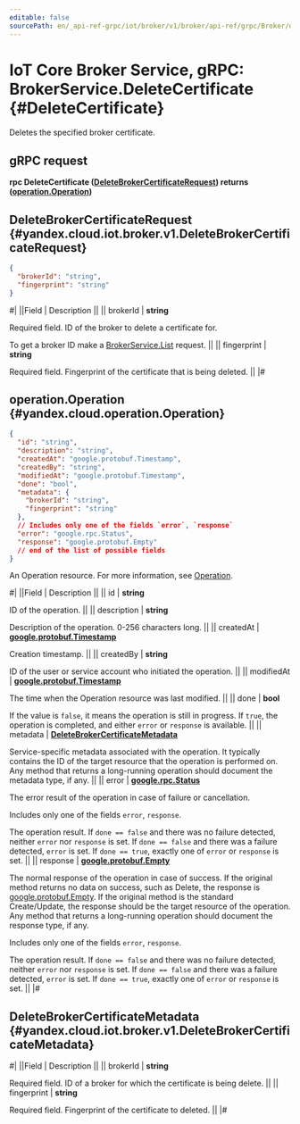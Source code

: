 ```yaml
---
editable: false
sourcePath: en/_api-ref-grpc/iot/broker/v1/broker/api-ref/grpc/Broker/deleteCertificate.md
---
```


# IoT Core Broker Service, gRPC: BrokerService.DeleteCertificate {#DeleteCertificate}

Deletes the specified broker certificate.

## gRPC request

**rpc DeleteCertificate ([DeleteBrokerCertificateRequest](#yandex.cloud.iot.broker.v1.DeleteBrokerCertificateRequest)) returns ([operation.Operation](#yandex.cloud.operation.Operation))**

## DeleteBrokerCertificateRequest {#yandex.cloud.iot.broker.v1.DeleteBrokerCertificateRequest}

```json
{
  "brokerId": "string",
  "fingerprint": "string"
}
```

#|
||Field | Description ||
|| brokerId | **string**

Required field. ID of the broker to delete a certificate for.

To get a broker ID make a [BrokerService.List](/docs/iot-core/broker/api-ref/grpc/Broker/list#List) request. ||
|| fingerprint | **string**

Required field. Fingerprint of the certificate that is being deleted. ||
|#

## operation.Operation {#yandex.cloud.operation.Operation}

```json
{
  "id": "string",
  "description": "string",
  "createdAt": "google.protobuf.Timestamp",
  "createdBy": "string",
  "modifiedAt": "google.protobuf.Timestamp",
  "done": "bool",
  "metadata": {
    "brokerId": "string",
    "fingerprint": "string"
  },
  // Includes only one of the fields `error`, `response`
  "error": "google.rpc.Status",
  "response": "google.protobuf.Empty"
  // end of the list of possible fields
}
```

An Operation resource. For more information, see [Operation](/docs/api-design-guide/concepts/operation).

#|
||Field | Description ||
|| id | **string**

ID of the operation. ||
|| description | **string**

Description of the operation. 0-256 characters long. ||
|| createdAt | **[google.protobuf.Timestamp](https://developers.google.com/protocol-buffers/docs/reference/google.protobuf#timestamp)**

Creation timestamp. ||
|| createdBy | **string**

ID of the user or service account who initiated the operation. ||
|| modifiedAt | **[google.protobuf.Timestamp](https://developers.google.com/protocol-buffers/docs/reference/google.protobuf#timestamp)**

The time when the Operation resource was last modified. ||
|| done | **bool**

If the value is `false`, it means the operation is still in progress.
If `true`, the operation is completed, and either `error` or `response` is available. ||
|| metadata | **[DeleteBrokerCertificateMetadata](#yandex.cloud.iot.broker.v1.DeleteBrokerCertificateMetadata)**

Service-specific metadata associated with the operation.
It typically contains the ID of the target resource that the operation is performed on.
Any method that returns a long-running operation should document the metadata type, if any. ||
|| error | **[google.rpc.Status](https://cloud.google.com/tasks/docs/reference/rpc/google.rpc#status)**

The error result of the operation in case of failure or cancellation.

Includes only one of the fields `error`, `response`.

The operation result.
If `done == false` and there was no failure detected, neither `error` nor `response` is set.
If `done == false` and there was a failure detected, `error` is set.
If `done == true`, exactly one of `error` or `response` is set. ||
|| response | **[google.protobuf.Empty](https://developers.google.com/protocol-buffers/docs/reference/google.protobuf#google.protobuf.Empty)**

The normal response of the operation in case of success.
If the original method returns no data on success, such as Delete,
the response is [google.protobuf.Empty](https://developers.google.com/protocol-buffers/docs/reference/google.protobuf#google.protobuf.Empty).
If the original method is the standard Create/Update,
the response should be the target resource of the operation.
Any method that returns a long-running operation should document the response type, if any.

Includes only one of the fields `error`, `response`.

The operation result.
If `done == false` and there was no failure detected, neither `error` nor `response` is set.
If `done == false` and there was a failure detected, `error` is set.
If `done == true`, exactly one of `error` or `response` is set. ||
|#

## DeleteBrokerCertificateMetadata {#yandex.cloud.iot.broker.v1.DeleteBrokerCertificateMetadata}

#|
||Field | Description ||
|| brokerId | **string**

Required field. ID of a broker for which the certificate is being delete. ||
|| fingerprint | **string**

Required field. Fingerprint of the certificate to deleted. ||
|#